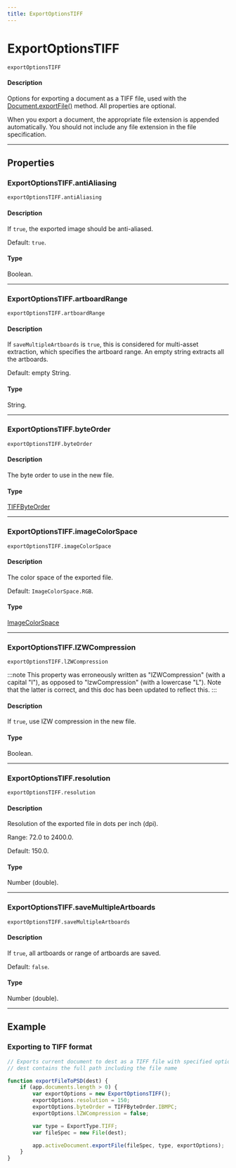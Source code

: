 ```yaml
---
title: ExportOptionsTIFF
---
```

# ExportOptionsTIFF

`exportOptionsTIFF`

#### Description

Options for exporting a document as a TIFF file, used with the [Document.exportFile()](Document.md#documentexportfile) method. All properties are optional.

When you export a document, the appropriate file extension is appended automatically. You should not include any file extension in the file specification.

---

## Properties

### ExportOptionsTIFF.antiAliasing

`exportOptionsTIFF.antiAliasing`

#### Description

If `true`, the exported image should be anti-aliased.

Default: `true`.

#### Type

Boolean.

---

### ExportOptionsTIFF.artboardRange

`exportOptionsTIFF.artboardRange`

#### Description

If `saveMultipleArtboards` is `true`, this is considered for multi-asset extraction, which specifies the artboard range. An empty string extracts all the artboards.

Default: empty String.

#### Type

String.

---

### ExportOptionsTIFF.byteOrder

`exportOptionsTIFF.byteOrder`

#### Description

The byte order to use in the new file.

#### Type

[TIFFByteOrder](scripting-constants.md#tiffbyteorder)

---

### ExportOptionsTIFF.imageColorSpace

`exportOptionsTIFF.imageColorSpace`

#### Description

The color space of the exported file.

Default: `ImageColorSpace.RGB`.

#### Type

[ImageColorSpace](scripting-constants.md#imagecolorspace)

---

### ExportOptionsTIFF.lZWCompression

`exportOptionsTIFF.lZWCompression`

:::note
This property was erroneously written as "IZWCompression" (with a capital "I"), as opposed to "lzwCompression" (with a lowercase "L"). Note that the latter is correct, and this doc has been updated to reflect this.
:::


#### Description

If `true`, use IZW compression in the new file.

#### Type

Boolean.

---

### ExportOptionsTIFF.resolution

`exportOptionsTIFF.resolution`

#### Description

Resolution of the exported file in dots per inch (dpi).

Range: 72.0 to 2400.0.

Default: 150.0.

#### Type

Number (double).

---

### ExportOptionsTIFF.saveMultipleArtboards

`exportOptionsTIFF.saveMultipleArtboards`

#### Description

If `true`, all artboards or range of artboards are saved.

Default: `false`.

#### Type

Number (double).

---

## Example

### Exporting to TIFF format

```javascript
// Exports current document to dest as a TIFF file with specified options,
// dest contains the full path including the file name

function exportFileToPSD(dest) {
    if (app.documents.length > 0) {
        var exportOptions = new ExportOptionsTIFF();
        exportOptions.resolution = 150;
        exportOptions.byteOrder = TIFFByteOrder.IBMPC;
        exportOptions.lZWCompression = false;

        var type = ExportType.TIFF;
        var fileSpec = new File(dest);

        app.activeDocument.exportFile(fileSpec, type, exportOptions);
    }
}
```
